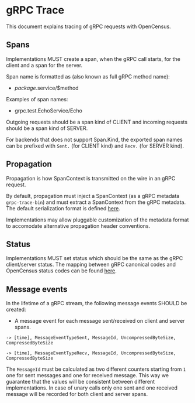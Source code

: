 # gRPC Trace

This document explains tracing of gRPC requests with OpenCensus.

## Spans

Implementations MUST create a span, when the gRPC call starts, for the client and a span for the
server.

Span name is formatted as (also known as full gRPC method name):

* $package.$service/$method

Examples of span names:

* grpc.test.EchoService/Echo

Outgoing requests should be a span kind of CLIENT and
incoming requests should be a span kind of SERVER.

For backends that does not support Span.Kind, the exported span names can be prefixed with `Sent.`
(for CLIENT kind) and `Recv.` (for SERVER kind).

## Propagation

Propagation is how SpanContext is transmitted on the wire in an gRPC request.

By default, propagation must inject a SpanContext (as a gRPC metadata `grpc-trace-bin`) and must
extract a SpanContext from the gRPC metadata. The default serialization format is defined
[here](../encodings/BinaryEncoding.md).

Implementations may allow pluggable customization of the metadata format to accomodate alternative
propagation header conventions.

## Status

Implementations MUST set status which should be the same as the gRPC client/server status. The
mapping between gRPC canonical codes and OpenCensus status codes can be found
[here](https://github.com/grpc/grpc-go/blob/master/codes/codes.go).

## Message events

In the lifetime of a gRPC stream, the following message events SHOULD be created:

* A message event for each message sent/received on client and server spans.

```
-> [time], MessageEventTypeSent, MessageId, UncompressedByteSize, CompressedByteSize
```

```
-> [time], MessageEventTypeRecv, MessageId, UncompressedByteSize, CompressedByteSize
```

The `MessageId` must be calculated as two different counters starting from `1` one for sent
messages and one for received message. This way we guarantee that the values will be consistent
between different implementations. In case of unary calls only one sent and one received message
will be recorded for both client and server spans.